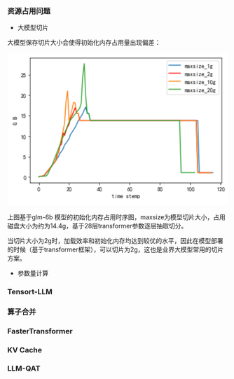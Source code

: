 ### 资源占用问题

* 大模型切片

大模型保存切片大小会使得初始化内存占用量出现偏差：

![image-20231122174643741](pic\image-20231122174643741.png)

上图基于glm-6b 模型的初始化内存占用时序图，maxsize为模型切片大小，占用磁盘大小为约为14.4g，基于28层transformer参数逐层抽取切分。

​     当切片大小为2g时，加载效率和初始化内存均达到较优的水平，因此在模型部署的时候（基于transformer框架），可以切片为2g，这也是业界大模型常用的切片方案。

 * 参数量计算

 ### Tensort-LLM

### 算子合并

### FasterTransformer

### KV Cache

### LLM-QAT



